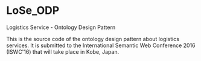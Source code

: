 # LoSe_ODP

Logistics Service - Ontology Design Pattern

This is the source code of the ontology design pattern about logistics services. It is submitted to the International 
Semantic Web Conference 2016 (ISWC'16) that will take place in Kobe, Japan.

